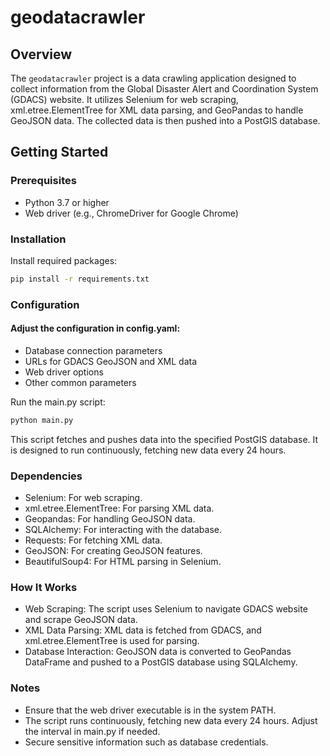 # geodatacrawler

## Overview

The `geodatacrawler` project is a data crawling application designed to collect information from the Global Disaster Alert and Coordination System (GDACS) website. It utilizes Selenium for web scraping, xml.etree.ElementTree for XML data parsing, and GeoPandas to handle GeoJSON data. The collected data is then pushed into a PostGIS database.

## Getting Started

### Prerequisites

- Python 3.7 or higher
- Web driver (e.g., ChromeDriver for Google Chrome)

### Installation

Install required packages:
```bash
pip install -r requirements.txt
```


### Configuration

#### Adjust the configuration in config.yaml:

- Database connection parameters
- URLs for GDACS GeoJSON and XML data
- Web driver options
- Other common parameters

Run the main.py script:

```bash
python main.py
```

This script fetches and pushes data into the specified PostGIS database. It is designed to run continuously, fetching new data every 24 hours.

### Dependencies
- Selenium: For web scraping.
- xml.etree.ElementTree: For parsing XML data.
- Geopandas: For handling GeoJSON data.
- SQLAlchemy: For interacting with the database.
- Requests: For fetching XML data.
- GeoJSON: For creating GeoJSON features.
- BeautifulSoup4: For HTML parsing in Selenium.

### How It Works
- Web Scraping: The script uses Selenium to navigate GDACS website and scrape GeoJSON data.
- XML Data Parsing: XML data is fetched from GDACS, and xml.etree.ElementTree is used for parsing.
- Database Interaction: GeoJSON data is converted to GeoPandas DataFrame and pushed to a PostGIS database using SQLAlchemy.

### Notes
- Ensure that the web driver executable is in the system PATH.
- The script runs continuously, fetching new data every 24 hours. Adjust the interval in main.py if needed.
- Secure sensitive information such as database credentials.